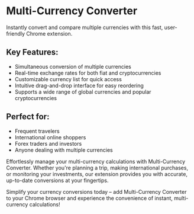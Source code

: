 # Multi-Currency Converter

Instantly convert and compare multiple currencies with this fast, user-friendly Chrome extension.

## Key Features:
- Simultaneous conversion of multiple currencies
- Real-time exchange rates for both fiat and cryptocurrencies
- Customizable currency list for quick access
- Intuitive drag-and-drop interface for easy reordering
- Supports a wide range of global currencies and popular cryptocurrencies

## Perfect for:
- Frequent travelers
- International online shoppers
- Forex traders and investors
- Anyone dealing with multiple currencies

Effortlessly manage your multi-currency calculations with Multi-Currency Converter. Whether you're planning a trip, making international purchases, or monitoring your investments, our extension provides you with accurate, up-to-date conversions at your fingertips.

Simplify your currency conversions today – add Multi-Currency Converter to your Chrome browser and experience the convenience of instant, multi-currency calculations!